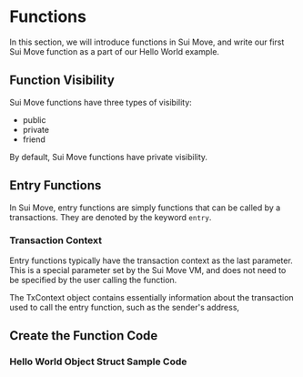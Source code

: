 # Functions

In this section, we will introduce functions in Sui Move, and write our first Sui Move function as a part of our Hello World example. 

## Function Visibility

Sui Move functions have three types of visibility:

- public
- private
- friend

By default, Sui Move functions have private visibility. 

## Entry Functions

In Sui Move, entry functions are simply functions that can be called by a transactions. They are denoted by the keyword `entry`. 

### Transaction Context

Entry functions typically have the transaction context as the last parameter. This is a special parameter set by the Sui Move VM, and does not need to be specified by the user calling the function. 

The TxContext object contains essentially information about the transaction used to call the entry function, such as the sender's address, 

## Create the Function Code

### Hello World Object Struct Sample Code




